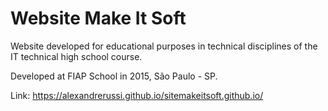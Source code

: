 # Website Make It Soft

Website developed for educational purposes in technical disciplines of the IT technical high school course.

Developed at FIAP School in 2015, São Paulo - SP.

Link: https://alexandrerussi.github.io/sitemakeitsoft.github.io/
